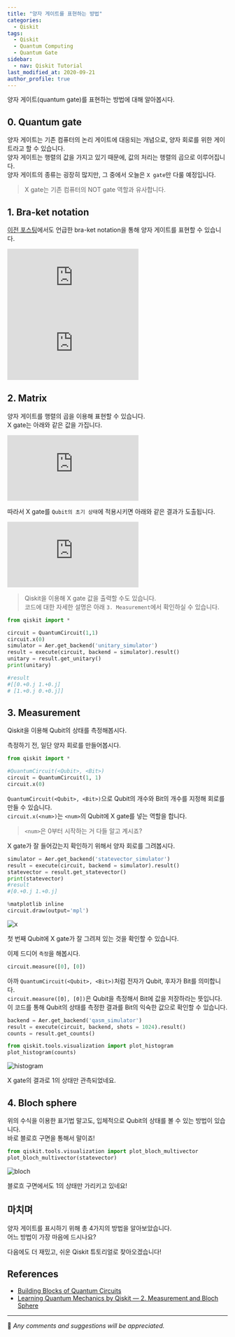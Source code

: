 ```yaml
---
title: "양자 게이트를 표현하는 방법"
categories: 
  - Qiskit
tags:
  - Qiskit
  - Quantum Computing
  - Quantum Gate
sidebar:
  - nav: Qiskit Tutorial
last_modified_at: 2020-09-21
author_profile: true
---
```

양자 게이트(quantum gate)를 표현하는 방법에 대해 알아봅시다.

## 0. Quantum gate

양자 게이트는 기존 컴퓨터의 논리 게이트에 대응되는 개념으로, 양자 회로를 위한 게이트라고 할 수 있습니다.<br/>
양자 게이트는 행렬의 값을 가지고 있기 때문에, 값의 처리는 행렬의 곱으로 이루어집니다.<br/>
양자 게이트의 종류는 굉장히 많지만, 그 중에서 오늘은 `X gate`만 다룰 예정입니다.<br/>

>X gate는 기존 컴퓨터의 NOT gate 역할과 유사합니다.

## 1. Bra-ket notation

[이전 포스팅](https://tula3and.github.io/qiskit/before-qiskit-kor/)에서도 언급한 bra-ket notation을 통해 양자 게이트를 표현할 수 있습니다.<br/>

![bra1](https://latex.codecogs.com/gif.latex?%5Cfn_cm%20X%7C0%3E%20%3D%20%7C1%3E)<br/>
![bra2](https://latex.codecogs.com/gif.latex?%5Cfn_cm%20X%7C1%3E%20%3D%20%7C0%3E)

## 2. Matrix

양자 게이트를 행렬의 곱을 이용해 표현할 수 있습니다.<br/>
X gate는 아래와 같은 값을 가집니다.<br/>

![x](https://latex.codecogs.com/gif.latex?%5Cfn_cm%20X%20%3D%20%5Cbegin%7Bbmatrix%7D%200%20%26%201%5C%5C%201%20%26%200%20%5Cend%7Bbmatrix%7D)<br/>

따라서 X gate를 `Qubit의 초기 상태`에 적용시키면 아래와 같은 결과가 도출됩니다.<br/>

![x|0>](https://latex.codecogs.com/gif.latex?%5Cfn_cm%20X%7C0%3E%20%3D%20%5Cbegin%7Bbmatrix%7D%200%20%26%201%5C%5C%201%20%26%200%20%5Cend%7Bbmatrix%7D%5Cbegin%7Bbmatrix%7D%201%20%5C%5C%200%20%5Cend%7Bbmatrix%7D%20%3D%20%5Cbegin%7Bbmatrix%7D%200%20%5C%5C%201%20%5Cend%7Bbmatrix%7D%20%3D%20%7C1%3E)

>Qiskit을 이용해 X gate 값을 출력할 수도 있습니다.<br/>
>코드에 대한 자세한 설명은 아래 `3. Measurement`에서 확인하실 수 있습니다.

```python
from qiskit import *

circuit = QuantumCircuit(1,1)
circuit.x(0)
simulator = Aer.get_backend('unitary_simulator')
result = execute(circuit, backend = simulator).result()
unitary = result.get_unitary()
print(unitary)

#result
#[[0.+0.j 1.+0.j]
# [1.+0.j 0.+0.j]]
```

## 3. Measurement

Qiskit을 이용해 Qubit의 상태를 측정해봅시다.<br/>

측정하기 전, 일단 양자 회로를 만들어봅시다.<br/>

```python
from qiskit import *

#QuantumCircuit(<Qubit>, <Bit>)
circuit = QuantumCircuit(1, 1)
circuit.x(0)
```

`QuantumCircuit(<Qubit>, <Bit>)`으로 Qubit의 개수와 Bit의 개수를 지정해 회로를 만들 수 있습니다.<br/>
`circuit.x(<num>)`는 `<num>`의 Qubit에 X gate를 넣는 역할을 합니다.

>`<num>`은 0부터 시작하는 거 다들 알고 계시죠?

X gate가 잘 들어갔는지 확인하기 위해서 양자 회로를 그려봅시다.

```python
simulator = Aer.get_backend('statevector_simulator')
result = execute(circuit, backend = simulator).result()
statevector = result.get_statevector()
print(statevector)
#result
#[0.+0.j 1.+0.j]

%matplotlib inline
circuit.draw(output='mpl')
```

![x](https://user-images.githubusercontent.com/62553200/93731424-d82cb280-fc07-11ea-95d1-6ca409d6cf35.png)<br/>

첫 번째 Qubit에 X gate가 잘 그려져 있는 것을 확인할 수 있습니다.<br/>

이제 드디어 `측정`을 해봅시다.

```python
circuit.measure([0], [0])
```

아까 `QuantumCircuit(<Qubit>, <Bit>)`처럼 전자가 Qubit, 후자가 Bit를 의미합니다.<br/>
`circuit.measure([0], [0])`은 Qubit을 측정해서 Bit에 값을 저장하라는 뜻입니다.<br/>
이 코드를 통해 Qubit의 상태를 측정한 결과를 Bit의 익숙한 값으로 확인할 수 있습니다.

```python
backend = Aer.get_backend('qasm_simulator')
result = execute(circuit, backend, shots = 1024).result()
counts = result.get_counts()

from qiskit.tools.visualization import plot_histogram
plot_histogram(counts)
```

![histogram](https://user-images.githubusercontent.com/62553200/93731755-5a69a680-fc09-11ea-87c0-cb40a2f0571d.png)

X gate의 결과로 1의 상태만 관측되었네요.

## 4. Bloch sphere

위의 수식을 이용한 표기법 말고도, 입체적으로 Qubit의 상태를 볼 수 있는 방법이 있습니다.<br/>
바로 블로흐 구면을 통해서 말이죠!

```python
from qiskit.tools.visualization import plot_bloch_multivector
plot_bloch_multivector(statevector)
```

![bloch](https://user-images.githubusercontent.com/62553200/93731893-188d3000-fc0a-11ea-819d-e747fe64868f.png)

블로흐 구면에서도 1의 상태만 가리키고 있네요!

## 마치며

양자 게이트를 표시하기 위해 총 4가지의 방법을 알아보았습니다.<br/>
어느 방법이 가장 마음에 드시나요?<br/>

다음에도 더 재밌고, 쉬운 Qiskit 튜토리얼로 찾아오겠습니다!

## References

- [Building Blocks of Quantum Circuits](https://www.youtube.com/watch?v=tBnWG_95F9c)
- [Learning Quantum Mechanics by Qiskit — 2. Measurement and Bloch Sphere](https://medium.com/@sophy.shin/learning-quantum-mechanics-by-qiskit-2-measurement-and-bloch-sphere-35f78f86933a)

---

💬 *Any comments and suggestions will be appreciated.*
